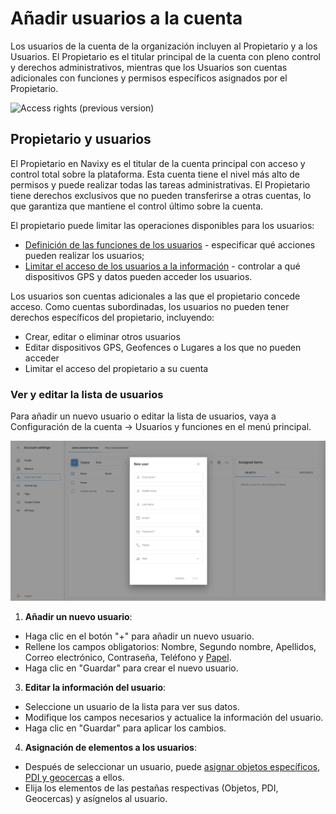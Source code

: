 # Añadir usuarios a la cuenta

Los usuarios de la cuenta de la organización incluyen al Propietario y a los Usuarios. El Propietario es el titular principal de la cuenta con pleno control y derechos administrativos, mientras que los Usuarios son cuentas adicionales con funciones y permisos específicos asignados por el Propietario.

![Access rights (previous version)](https://www.navixy.com/wp-content/uploads/2023/04/roles-en.png)

## Propietario y usuarios

El Propietario en Navixy es el titular de la cuenta principal con acceso y control total sobre la plataforma. Esta cuenta tiene el nivel más alto de permisos y puede realizar todas las tareas administrativas. El Propietario tiene derechos exclusivos que no pueden transferirse a otras cuentas, lo que garantiza que mantiene el control último sobre la cuenta.

El propietario puede limitar las operaciones disponibles para los usuarios:

- [Definición de las funciones de los usuarios](definir-las-funciones-de-los-usuarios.md) - especificar qué acciones pueden realizar los usuarios;
- [Limitar el acceso de los usuarios a la información](restringir-el-acceso-a-la-informacin.md) - controlar a qué dispositivos GPS y datos pueden acceder los usuarios.

Los usuarios son cuentas adicionales a las que el propietario concede acceso. Como cuentas subordinadas, los usuarios no pueden tener derechos específicos del propietario, incluyendo:

- Crear, editar o eliminar otros usuarios
- Editar dispositivos GPS, Geofences o Lugares a los que no pueden acceder
- Limitar el acceso del propietario a su cuenta

### **Ver y editar la lista de usuarios**

Para añadir un nuevo usuario o editar la lista de usuarios, vaya a Configuración de la cuenta → Usuarios y funciones en el menú principal.

![image-20240718-041947.png](attachments/image-20240718-041947.png)

1. **Añadir un nuevo usuario**:

- Haga clic en el botón "+" para añadir un nuevo usuario.
- Rellene los campos obligatorios: Nombre, Segundo nombre, Apellidos, Correo electrónico, Contraseña, Teléfono y [Papel](definir-las-funciones-de-los-usuarios.md).
- Haga clic en "Guardar" para crear el nuevo usuario.

3. **Editar la información del usuario**:

- Seleccione un usuario de la lista para ver sus datos.
- Modifique los campos necesarios y actualice la información del usuario.
- Haga clic en "Guardar" para aplicar los cambios.

4. **Asignación de elementos a los usuarios**:

- Después de seleccionar un usuario, puede [asignar objetos específicos, PDI y geocercas](restringir-el-acceso-a-la-informacin.md) a ellos.
- Elija los elementos de las pestañas respectivas (Objetos, PDI, Geocercas) y asígnelos al usuario.